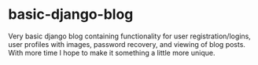 # basic-django-blog
Very basic django blog containing functionality for user registration/logins, user profiles with images, password recovery, and viewing of blog posts. With more time I hope to make it something a little more unique.
